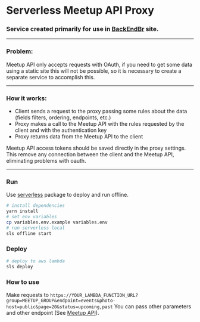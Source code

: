 # Serverless Meetup API Proxy

### Service created primarily for use in [BackEndBr](https://github.com/backend-br/backend-br.github.io) site.

---

### Problem:
Meetup API only accepts requests with OAuth, if you need to get some data using a static site this will not be possible, so it is necessary to create a separate service to accomplish this.

---

### How it works:

- Client sends a request to the proxy passing some rules about the data (fields filters, ordering, endpoints, etc.)
- Proxy makes a call to the Meetup API with the rules requested by the client and with the authentication key
- Proxy returns data from the Meetup API to the client

Meetup API access tokens should be saved directly in the proxy settings.
This remove any connection between the client and the Meetup API, eliminating problems with oauth.

---

### Run

Use [serverless](https://serverless.com/) package to deploy and run offline.

```sh
# install dependencies
yarn install
# set env variables
cp variables.env.example variables.env
# run serverless local
sls offline start
```

### Deploy
```sh
# deploy to aws lambda
sls deploy
```

### How to use
Make requests to `https://YOUR_LAMBDA_FUNCTION_URL?group=MEETUP_GROUP&endpoint=events&photo-host=public&page=20&status=upcoming,past`
You can pass other parameters and other endpoint (See [Meetup API](https://www.meetup.com/meetup_api/)).
